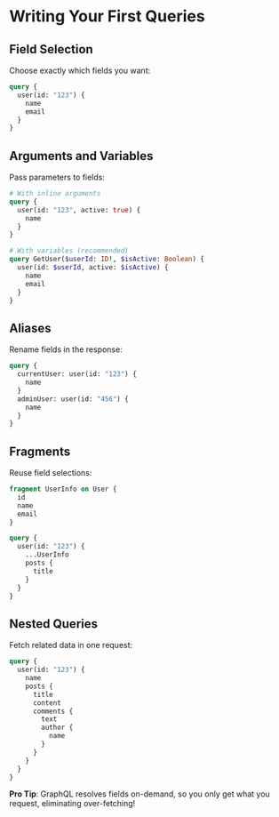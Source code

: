 # Writing Your First Queries

## Field Selection
Choose exactly which fields you want:

```graphql
query {
  user(id: "123") {
    name
    email
  }
}
```

## Arguments and Variables
Pass parameters to fields:

```graphql
# With inline arguments
query {
  user(id: "123", active: true) {
    name
  }
}

# With variables (recommended)
query GetUser($userId: ID!, $isActive: Boolean) {
  user(id: $userId, active: $isActive) {
    name
    email
  }
}
```

## Aliases
Rename fields in the response:

```graphql
query {
  currentUser: user(id: "123") {
    name
  }
  adminUser: user(id: "456") {
    name
  }
}
```

## Fragments
Reuse field selections:

```graphql
fragment UserInfo on User {
  id
  name
  email
}

query {
  user(id: "123") {
    ...UserInfo
    posts {
      title
    }
  }
}
```

## Nested Queries
Fetch related data in one request:

```graphql
query {
  user(id: "123") {
    name
    posts {
      title
      content
      comments {
        text
        author {
          name
        }
      }
    }
  }
}
```

**Pro Tip**: GraphQL resolves fields on-demand, so you only get what you request, eliminating over-fetching!
